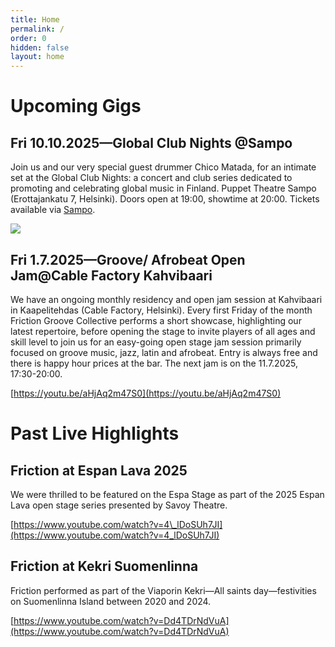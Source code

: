 ```yaml
---
title: Home
permalink: /
order: 0
hidden: false
layout: home
---
```

# Upcoming Gigs

## Fri 10.10.2025—Global Club Nights @Sampo

Join us and our very special guest drummer Chico Matada, for an intimate set at the Global Club Nights: a concert and club series dedicated to promoting and celebrating global music in Finland. Puppet Theatre Sampo (Erottajankatu 7, Helsinki). Doors open at 19:00, showtime at 20:00. Tickets available via [Sampo](https://teatteri.sampofestival.fi/__/global-club-nights-10-10-25-friction-band/).

![](/media/gallery/IMG_0644.jpeg)

## Fri 1.7.2025—Groove/ Afrobeat Open Jam@Cable Factory Kahvibaari

We have an ongoing monthly residency and open jam session at Kahvibaari in Kaapelitehdas (Cable Factory, Helsinki). Every first Friday of the month Friction Groove Collective performs a short showcase, highlighting our latest repertoire, before opening the stage to invite players of all ages and skill level to join us for an easy-going open stage jam session primarily focused on groove music, jazz, latin and afrobeat. Entry is always free and there is happy hour prices at the bar. The next jam is on the 11.7.2025, 17:30-20:00.

[https://youtu.be/aHjAq2m47S0](https://youtu.be/aHjAq2m47S0)

# Past Live Highlights

## Friction at Espan Lava 2025

We were thrilled to be featured on the Espa Stage as part of the 2025 Espan Lava open stage series presented by Savoy Theatre.

[https://www.youtube.com/watch?v=4\_lDoSUh7JI](https://www.youtube.com/watch?v=4_lDoSUh7JI)

## Friction at Kekri Suomenlinna

Friction performed as part of the Viaporin Kekri—All saints day—festivities on Suomenlinna Island between 2020 and 2024.

[https://www.youtube.com/watch?v=Dd4TDrNdVuA](https://www.youtube.com/watch?v=Dd4TDrNdVuA)